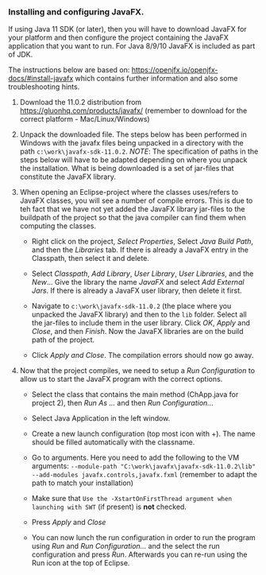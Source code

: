 ### Installing and configuring JavaFX.

If using Java 11 SDK (or later), then you will have to download JavaFX for your platform and then configure the project containing the JavaFX application that you want to run. For Java 8/9/10 JavaFX is included as part of JDK.

The instructions below are based on: https://openjfx.io/openjfx-docs/#install-javafx which contains further information and also some troubleshooting hints.

1. Download the 11.0.2 distribution from https://gluonhq.com/products/javafx/ (remember to download for the correct platform - Mac/Linux/Windows)

2. Unpack the downloaded file. The steps below has been performed in Windows with the javafx files being unpacked in a directory with the path `c:\work\javafx-sdk-11.0.2`. *NOTE*: The specification of paths in the steps below will have to be adapted depending on where you unpack the installation. What is being downloaded is a set of jar-files that constitute the JavaFX library.

3. When opening an Eclipse-project where the classes uses/refers to JavaFX classes, you will see a number of compile errors. This is due to teh fact that we have not yet added the JavaFX library jar-files to the buildpath of the project so that the java compiler can find them when computing the classes.

   - Right click on the project, *Select Properties*, Select *Java Build Path*, and then the *Libraries* tab. If there is already a JavaFX entry in the Classpath, then select it and delete.

   - Select *Classpath*, *Add Library*, *User Library*, *User Libraries*, and the *New*... Give the library the name *JavaFX* and select *Add External Jars*. If there is already a JavaFX user library, then delete it first.

   - Navigate to `c:\work\javafx-sdk-11.0.2` (the place where you unpacked the JavaFX library) and then to the `lib` folder. Select all the jar-files to include them in the user library. Click *OK*, *Apply* and *Close*, and then *Finish*. Now the JavaFX libraries are on the build path of the project.

   - Click *Apply and Close*. The compilation errors should now go away.

4. Now that the project compiles, we need to setup a *Run Configuration* to allow us to start the JavaFX program with the correct options.

   - Select the class that contains the main method (ChApp.java for project 2), then *Run As ...* and then *Run Configuration...*

   - Select Java Application in the left window.

   - Create a new launch configuration (top most icon with +). The name should be filled automatically with the classname.

   - Go to arguments. Here you need to add the following to the VM arguments: `--module-path "C:\work\javafx\javafx-sdk-11.0.2\lib" --add-modules javafx.controls,javafx.fxml` (remember to adapt the path to match your installation)

   - Make sure that `Use the -XstartOnFirstThread argument when launching with SWT` (if present) is **not** checked.

   - Press *Apply* and *Close*

   - You can now lunch the run configuration in order to run the program using *Run* and *Run Configuration...* and the select the run configuration and press *Run*. Afterwards you can re-run using the Run icon at the top of Eclipse.
